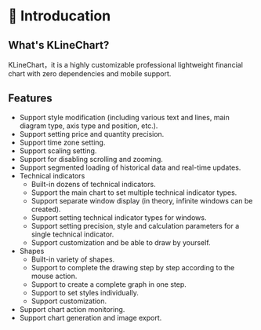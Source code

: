 # 📃 Introducation

## What's KLineChart?

KLineChart，it is a highly customizable professional lightweight financial chart with zero dependencies and mobile support.

## Features

- Support style modification (including various text and lines, main diagram type, axis type and position, etc.).
- Support setting price and quantity precision.
- Support time zone setting.
- Support scaling setting.
- Support for disabling scrolling and zooming.
- Support segmented loading of historical data and real-time updates.
- Technical indicators
  - Built-in dozens of technical indicators.
  - Support the main chart to set multiple technical indicator types.
  - Support separate window display (in theory, infinite windows can be created).
  - Support setting technical indicator types for windows.
  - Support setting precision, style and calculation parameters for a single technical indicator.
  - Support customization and be able to draw by yourself.
- Shapes
  - Built-in variety of shapes.
  - Support to complete the drawing step by step according to the mouse action.
  - Support to create a complete graph in one step.
  - Support to set styles individually.
  - Support customization.
- Support chart action monitoring.
- Support chart generation and image export.
